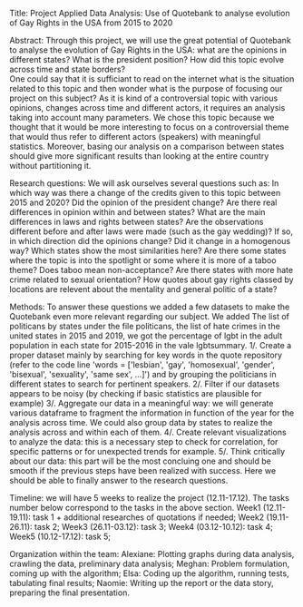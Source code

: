 Title: Project Applied Data Analysis: Use of Quotebank to analyse evolution of Gay Rights in the USA from 2015 to 2020

Abstract: Through this project, we will use the great potential of Quotebank to analyse the evolution of Gay Rights in the USA: what are the opinions in different states? What is the president position? How did this topic evolve across time and state borders?  
One could say that it is sufficiant to read on the internet what is the situation related to this topic and then wonder what is the purpose of focusing our project on this subject? As it is kind of a controversial topic with various opinions, changes across time and different actors, it requires an analysis taking into account many parameters. We chose this topic because we thought that it would be more interesting to focus on a controversial theme that would thus refer to different actors (speakers) with meaningful statistics. Moreover, basing our analysis on a comparison between states should give more significant results than looking at the entire country without partitioning it.     

Research questions: 
We will ask ourselves several questions such as: 
In which way was there a change of the credits given to this topic between 2015 and 2020? 
Did the opinion of the president change? Are there real differences in opinion within and between states?
What are the main differences in laws and rights between states?
Are the observations different before and after laws were made (such as the gay wedding)? If so, in which direction did the opinions change? Did it change in a homogenous way?
Which states show the most similarities here? 
Are there some states where the topic is into the spotlight or some where it is  more of a taboo theme?
Does taboo mean non-acceptance?
Are there states with more hate crime related to sexual orientation?
How quotes about gay rights classed by locations are relevent about the mentality and general politic of a state?

Methods:
To answer these questions we added a few datasets to make the Quotebank even more relevant regarding our subject. We added The list of politicans by states under the file politicans, the list of hate crimes in the united states in 2015 and 2019, we got the percentage of lgbt in the adult population in each state for 2015-2016 in the vale lgbtsummary.
1/. Create a proper dataset mainly by searching for key words in the quote repository (refer to the code line 'words = ['lesbian', 'gay', 'homosexual', 'gender', 'bisexual', 'sexuality', 'same sex', ...]') and by grouping the politicians in different states to search for pertinent speakers.
2/. Filter if our datasets appears to be noisy (by checking if basic statistics are plausible for example)
3/. Aggregate our data in a meaningful way:
we will generate various dataframe to fragment the information in function of the year for the analysis across time. We could also group data by states to realize the analysis across and within each of them.
4/. Create relevant visualizations to analyze the data: this is a necessary step to check for correlation, for specific patterns or for unexpected trends for example. 
5/. Think critically about our data: this part will be the most concluing one and should be smooth if the previous steps have been realized with success. Here we should be able to finally answer to the research questions.

Timeline: we will have 5 weeks to realize the project (12.11-17.12). The tasks number below correspond to the tasks in the above section.
Week1 (12.11-19.11): task 1 + additional researches of quotations if needed;
Week2 (19.11-26.11): task 2;
Week3 (26.11-03.12): task 3;
Week4 (03.12-10.12): task 4;
Week5 (10.12-17.12): task 5;

Organization within the team:
Alexiane: Plotting graphs during data analysis, crawling the data, preliminary data analysis;
Meghan: Problem formulation, coming up with the algorithm;
Elsa: Coding up the algorithm, running tests, tabulating final results;
Naomie: Writing up the report or the data story, preparing the final presentation.
